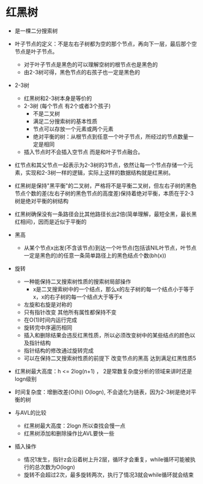 
# 红黑树
- 是一棵二分搜索树 
- 叶子节点的定义：不是左右子树都为空的那个节点，再向下一层，最后那个空节点是叶子节点。
    - 对于叶子节点是黑色的可以理解空树的根节点也是黑色的
    - 由2-3树可得，黑色节点的右孩子也一定是黑色的
- 2-3树
    - 红黑树和2-3树本身是等价的
    - 2-3树 (每个节点 有2个或者3个孩子)
        - 不是二叉树 
        - 满足二分搜索树的基本性质
        - 节点可以存放一个元素或两个元素
        - 绝对平衡的树：从根节点到任意一个叶子节点，所经过的节点数量一定是相同
    - 插入节点时不会插入空节点 而是和叶子节点融合。
        
    
- 红节点和其父节点一起表示为2-3树的3节点，依然让每一个节点存储一个元素，实现和2-3树一样的逻辑，实际上这样的数据结构就是红黑树。
- 红黑树是保持"黑平衡"的二叉树，严格将不是平衡二叉树，但左右子树的黑色节点个数的差(左右子树的黑色节点的高度差)保持着绝对平衡，本质在于2-3树是绝对平衡的树结构 
- 红黑树确保没有一条路径会比其他路径长出2倍(简单理解，最短全黑，最长黑红相间)，因而是近似于平衡的
- 黑高
    - 从某个节点x出发(不含该节点)到达一个叶节点(包括该NIL叶节点，叶节点一定是黑色的)的任意一条简单路径上的黑色结点个数(bh(x))
    
- 旋转
    - 一种能保持二叉搜索树性质的搜索树局部操作
        - x是二叉搜索树中的一个结点，那么x的左子树的每一个结点小于等于x，x的右子树的每一个结点大于等于x
    - 左旋和右旋是对称的
    - 只有指针改变 其他所有属性都保持不变
    - 在O(1)时间内运行完成
    - 旋转完中序遍历相同
    - 插入和删除结果会违反红黑性质，所以必须改变树中的某些结点的颜色以及指针结构
    - 指针结构的修改通过旋转完成
    - 可以在保持二叉搜索树性质的前提下 改变节点的黑高 达到满足红黑性质5
    
    
- 红黑树最大高度：h <= 2log(n+1) ，  2是常数复杂度分析的领域来讲时还是logn级别
- 时间复杂度：增删改差(O(h)) O(logn), 不会退化为链表，因为2-3树是绝对平衡的树 
- 与AVL的比较
    - 红黑树最大高度：2logn 所以查找会慢一点
    - 红黑树添加和删除操作比AVL要快一些
    
    
- 插入操作
    - 情况1发生，指针z会沿着树上升2层，循环才会重复，while循环可能被执行的总次数为O(logn)
    - 旋转不会超过2次，最多旋转两次，执行了情况3就会while循环就会结束